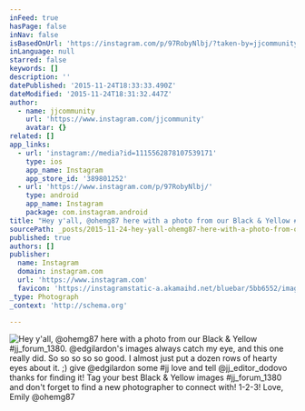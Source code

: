 ```yaml
---
inFeed: true
hasPage: false
inNav: false
isBasedOnUrl: 'https://instagram.com/p/97RobyNlbj/?taken-by=jjcommunity'
inLanguage: null
starred: false
keywords: []
description: ''
datePublished: '2015-11-24T18:33:33.490Z'
dateModified: '2015-11-24T18:31:32.447Z'
author:
  - name: jjcommunity
    url: 'https://www.instagram.com/jjcommunity'
    avatar: {}
related: []
app_links:
  - url: 'instagram://media?id=1115562878107539171'
    type: ios
    app_name: Instagram
    app_store_id: '389801252'
  - url: 'https://www.instagram.com/p/97RobyNlbj/'
    type: android
    app_name: Instagram
    package: com.instagram.android
title: "Hey y'all, @ohemg87 here with a photo from our Black & Yellow #jj_forum_1380. @edgilardon's images always catch my eye, and this one really did. So so so so so good. I almost just put a dozen rows of hearty eyes about it. ;) give @edgilardon some #jj love and tell @jj_editor_dodovo thanks for finding it! Tag your best Black & Yellow images #jj_forum_1380 and don't forget to find a new photographer to connect with! 1-2-3! Love, Emily @ohemg87"
sourcePath: _posts/2015-11-24-hey-yall-ohemg87-here-with-a-photo-from-our-black-and-yello.md
published: true
authors: []
publisher:
  name: Instagram
  domain: instagram.com
  url: 'https://www.instagram.com'
  favicon: 'https://instagramstatic-a.akamaihd.net/bluebar/5bb6552/images/ico/favicon.ico'
_type: Photograph
_context: 'http://schema.org'

---
```

![Hey y'all, @ohemg87 here with a photo from our Black & Yellow #jj_forum_1380. @edgilardon's images always catch my eye, and this one really did. So so so so so good. I almost just put a dozen rows of hearty eyes about it. ;) give @edgilardon some #jj love and tell @jj_editor_dodovo thanks for finding it! Tag your best Black & Yellow images #jj_forum_1380 and don't forget to find a new photographer to connect with! 1-2-3! Love, Emily @ohemg87](https://scontent.cdninstagram.com/hphotos-xtf1/t51.2885-15/sh0.08/e35/p640x640/11875326_530895423743353_1241307728_n.jpg)